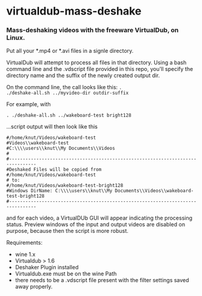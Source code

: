virtualdub-mass-deshake
=======================


<h3> Mass-deshaking videos with the freeware VirtualDub, on Linux. </h3>
 Put all your *.mp4 or *.avi files in a signle directory.

VirtualDub will attempt to process all files in that directory. Using a bash command line and the .vdscript file provided in this repo, you'll specify the directory name and the suffix of the newly created output dir.

On the command line, the call looks like this:
<code>. ./deshake-all.sh ../myvideo-dir outdir-suffix </code>


For example, with


<code>. ./deshake-all.sh ../wakeboard-test bright128 </code>

...script output will then look like this

    #/home/knut/Videos/wakeboard-test
    #Videos\\wakeboard-test
    #C:\\\\users\\knut\\My Documents\\Videos
    #
    #--------------------------------------------------------------------------------
    #Deshaked Files will be copied from
    #/home/knut/Videos/wakeboard-test
    # to:
    #/home/knut/Videos/wakeboard-test-bright128
    #Windows DirName: C:\\\\users\\knut\\My Documents\\Videos\\wakeboard-test-bright128
    #--------------------------------------------------------------------------------

and for each video, a VirtualDUb GUI will appear indicating the processing status. Preview windows of the input and output videos are disabled on purpose, because then the script is more robust.

Requirements:
  - wine 1.x
  - Virtualdub > 1.6
  - Deshaker Plugin installed
  - Virtualdub.exe must be on the wine Path
  - there needs to be a .vdscript file present with the filter settings saved away properly.



